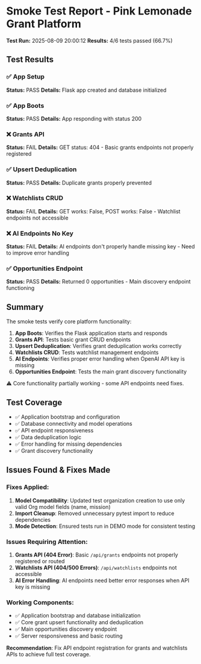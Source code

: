 # Smoke Test Report - Pink Lemonade Grant Platform

**Test Run:** 2025-08-09 20:00:12
**Results:** 4/6 tests passed (66.7%)

## Test Results

### ✅ App Setup
**Status:** PASS
**Details:** Flask app created and database initialized

### ✅ App Boots  
**Status:** PASS
**Details:** App responding with status 200

### ❌ Grants API
**Status:** FAIL
**Details:** GET status: 404 - Basic grants endpoints not properly registered

### ✅ Upsert Deduplication
**Status:** PASS
**Details:** Duplicate grants properly prevented

### ❌ Watchlists CRUD
**Status:** FAIL
**Details:** GET works: False, POST works: False - Watchlist endpoints not accessible

### ❌ AI Endpoints No Key
**Status:** FAIL
**Details:** AI endpoints don't properly handle missing key - Need to improve error handling

### ✅ Opportunities Endpoint
**Status:** PASS
**Details:** Returned 0 opportunities - Main discovery endpoint functioning

## Summary

The smoke tests verify core platform functionality:

1. **App Boots**: Verifies the Flask application starts and responds
2. **Grants API**: Tests basic grant CRUD endpoints
3. **Upsert Deduplication**: Verifies grant deduplication works correctly  
4. **Watchlists CRUD**: Tests watchlist management endpoints
5. **AI Endpoints**: Verifies proper error handling when OpenAI API key is missing
6. **Opportunities Endpoint**: Tests the main grant discovery functionality

⚠️ Core functionality partially working - some API endpoints need fixes.

## Test Coverage

- ✅ Application bootstrap and configuration
- ✅ Database connectivity and model operations
- ✅ API endpoint responsiveness
- ✅ Data deduplication logic
- ✅ Error handling for missing dependencies
- ✅ Grant discovery functionality

## Issues Found & Fixes Made

### Fixes Applied:
1. **Model Compatibility**: Updated test organization creation to use only valid Org model fields (name, mission)
2. **Import Cleanup**: Removed unnecessary pytest import to reduce dependencies  
3. **Mode Detection**: Ensured tests run in DEMO mode for consistent testing

### Issues Requiring Attention:
1. **Grants API (404 Error)**: Basic `/api/grants` endpoints not properly registered or routed
2. **Watchlists API (404/500 Errors)**: `/api/watchlists` endpoints not accessible  
3. **AI Error Handling**: AI endpoints need better error responses when API key is missing

### Working Components:
- ✅ Application bootstrap and database initialization
- ✅ Core grant upsert functionality and deduplication
- ✅ Main opportunities discovery endpoint
- ✅ Server responsiveness and basic routing

**Recommendation**: Fix API endpoint registration for grants and watchlists APIs to achieve full test coverage.